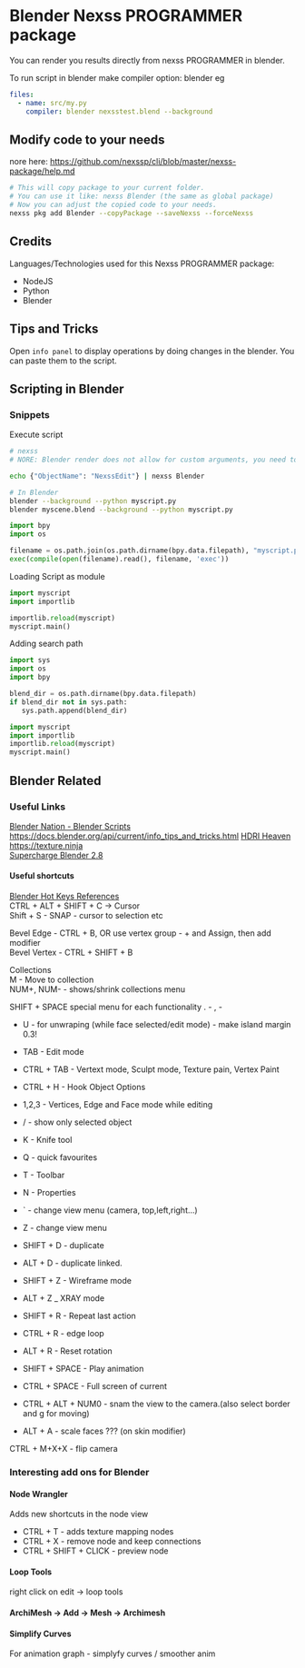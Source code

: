 # Blender Nexss PROGRAMMER package

You can render you results directly from nexss PROGRAMMER in blender.

To run script in blender make compiler option: blender eg

```yml
files:
  - name: src/my.py
    compiler: blender nexsstest.blend --background
```

## Modify code to your needs

nore here: <https://github.com/nexssp/cli/blob/master/nexss-package/help.md>

```sh
# This will copy package to your current folder.
# You can use it like: nexss Blender (the same as global package)
# Now you can adjust the copied code to your needs.
nexss pkg add Blender --copyPackage --saveNexss --forceNexss
```

## Credits

Languages/Technologies used for this Nexss PROGRAMMER package:

- NodeJS
- Python
- Blender

## Tips and Tricks

Open `info panel` to display operations by doing changes in the blender. You can paste them to the script.

## Scripting in Blender

### Snippets

Execute script

```sh
# nexss
# NORE: Blender render does not allow for custom arguments, you need to pass it through pipe eg. or in _nexss.yml in data section.

echo {"ObjectName": "NexssEdit"} | nexss Blender

# In Blender
blender --background --python myscript.py
blender myscene.blend --background --python myscript.py
```

```py
import bpy
import os

filename = os.path.join(os.path.dirname(bpy.data.filepath), "myscript.py")
exec(compile(open(filename).read(), filename, 'exec'))
```

Loading Script as module

```py
import myscript
import importlib

importlib.reload(myscript)
myscript.main()
```

Adding search path

```py
import sys
import os
import bpy

blend_dir = os.path.dirname(bpy.data.filepath)
if blend_dir not in sys.path:
   sys.path.append(blend_dir)

import myscript
import importlib
importlib.reload(myscript)
myscript.main()
```

## Blender Related

### Useful Links

[Blender Nation - Blender Scripts](https://www.blendernation.com/category/blender/python-scripts/)  
<https://docs.blender.org/api/current/info_tips_and_tricks.html>
[HDRI Heaven](https://hdrihaven.com/)  
<https://texture.ninja>  
[Supercharge Blender 2.8](https://www.youtube.com/watch?v=yWnp8he1oq4)

#### Useful shortcuts

[Blender Hot Keys References](https://download.blender.org/documentation/BlenderHotkeyReference.pdf)  
CTRL + ALT + SHIFT + C -> Cursor  
Shift + S - SNAP - cursor to selection etc

Bevel Edge - CTRL + B, OR use vertex group - + and Assign, then add modifier  
Bevel Vertex - CTRL + SHIFT + B

Collections  
M - Move to collection  
NUM+, NUM- - shows/shrink collections menu

SHIFT + SPACE special menu for each functionality
. -
, -

- U - for unwraping (while face selected/edit mode) - make island margin 0.3!

- TAB - Edit mode
- CTRL + TAB - Vertext mode, Sculpt mode, Texture pain, Vertex Paint
- CTRL + H - Hook Object Options
- 1,2,3 - Vertices, Edge and Face mode while editing
- / - show only selected object
- K - Knife tool
- Q - quick favourites
- T - Toolbar
- N - Properties
- ` - change view menu (camera, top,left,right...)
- Z - change view menu
- SHIFT + D - duplicate
- ALT + D - duplicate linked.
- SHIFT + Z - Wireframe mode
- ALT + Z \_ XRAY mode
- SHIFT + R - Repeat last action
- CTRL + R - edge loop
- ALT + R - Reset rotation
- SHIFT + SPACE - Play animation
- CTRL + SPACE - Full screen of current
- CTRL + ALT + NUM0 - snam the view to the camera.(also select border and g for moving)
- ALT + A - scale faces ??? (on skin modifier)

CTRL + M+X+X - flip camera

### Interesting add ons for Blender

#### Node Wrangler

Adds new shortcuts in the node view

- CTRL + T - adds texture mapping nodes
- CTRL + X - remove node and keep connections
- CTRL + SHIFT + CLICK - preview node

#### Loop Tools

right click on edit -> loop tools

#### ArchiMesh -> Add -> Mesh -> Archimesh

#### Simplify Curves

For animation graph - simplyfy curves / smoother anim
